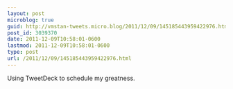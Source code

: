 ```yaml
---
layout: post
microblog: true
guid: http://vmstan-tweets.micro.blog/2011/12/09/145185443959422976.html
post_id: 3039370
date: 2011-12-09T10:58:01-0600
lastmod: 2011-12-09T10:58:01-0600
type: post
url: /2011/12/09/145185443959422976.html
---
```

Using TweetDeck to schedule my greatness.
